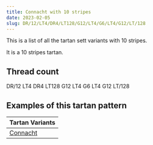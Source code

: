 ```yaml
---
title: Connacht with 10 stripes
date: 2023-02-05
slug: DR/12/LT4/DR4/LT128/G12/LT4/G6/LT4/G12/LT/128
---
```

This is a list of all the tartan sett variants with 10 stripes.

It is a 10 stripes tartan.


## Thread count
DR/12 LT4 DR4 LT128 G12 LT4 G6 LT4 G12 LT/128

## Examples of this tartan pattern

| Tartan Variants |
|---------------|
| [Connacht](/variants/dr/12/lt4/dr4/lt128/g12/lt4/g6/lt4/g12/lt/128-dr401000-g008000-lt806050)||
